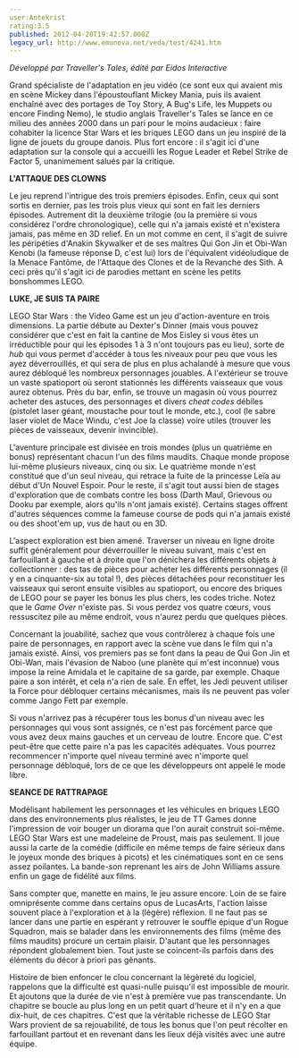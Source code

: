 ```yaml
---
user:Antekrist
rating:3.5
published: 2012-04-20T19:42:57.000Z
legacy_url: http://www.emunova.net/veda/test/4241.htm
---
```

_Développé par Traveller's Tales, édité par Eidos Interactive_  

  

Grand spécialiste de l'adaptation en jeu vidéo (ce sont eux qui avaient mis en scène Mickey dans l'époustouflant Mickey Mania, puis ils avaient enchaîné avec des portages de Toy Story, A Bug's Life, les Muppets ou encore Finding Nemo), le studio anglais Traveller's Tales se lance en ce milieu des années 2000 dans un pari pour le moins audacieux : faire cohabiter la licence Star Wars et les briques LEGO dans un jeu inspiré de la ligne de jouets du groupe danois. Plus fort encore : il s'agit ici d'une adaptation sur la console qui a accueilli les Rogue Leader et Rebel Strike de Factor 5, unanimement salués par la critique.  

  

**L'ATTAQUE DES CLOWNS**  

Le jeu reprend l'intrigue des trois premiers épisodes. Enfin, ceux qui sont sortis en dernier, pas les trois plus vieux qui sont en fait les derniers épisodes. Autrement dit la deuxième trilogie (ou la première si vous considérez l'ordre chronologique), celle qui n'a jamais existé et n'existera jamais, pas même en 3D relief. En un mot comme en cent, il s'agit de suivre les péripéties d'Anakin Skywalker et de ses maîtres Qui Gon Jin et Obi-Wan Kenobi (la fameuse réponse D, c'est lui) lors de l'équivalent vidéoludique de la Menace Fantôme, de l'Attaque des Clones et de la Revanche des Sith. A ceci près qu'il s'agit ici de parodies mettant en scène les petits bonshommes LEGO.  

  

**LUKE, JE SUIS TA PAIRE**  

LEGO Star Wars : the Video Game est un jeu d'action-aventure en trois dimensions. La partie débute au Dexter's Dinner (mais vous pouvez considérer que c'est en fait la cantine de Mos Eisley si vous êtes un irréductible pour qui les épisodes 1 à 3 n'ont toujours pas eu lieu), sorte de _hub_ qui vous permet d'accéder à tous les niveaux pour peu que vous les ayez déverrouillés, et qui sera de plus en plus achalandé à mesure que vous aurez débloqué les nombreux personnages jouables. A l'extérieur se trouve un vaste spatioport où seront stationnés les différents vaisseaux que vous aurez obtenus. Près du bar, enfin, se trouve un magasin où vous pourrez acheter des astuces, des personnages et divers _cheat codes_ débiles (pistolet laser géant, moustache pour tout le monde, etc.), cool (le sabre laser violet de Mace Windu, c'est Joe la classe) voire utiles (trouver les pièces de vaisseaux, devenir invincible).  

L'aventure principale est divisée en trois mondes (plus un quatrième en bonus) représentant chacun l'un des films maudits. Chaque monde propose lui-même plusieurs niveaux, cinq ou six. Le quatrième monde n'est constitué que d'un seul niveau, qui retrace la fuite de la princesse Leïa au début d'Un Nouvel Espoir. Pour le reste, il s'agit tout aussi bien de stages d'exploration que de combats contre les boss (Darth Maul, Grievous ou Dooku par exemple, alors qu'ils n'ont jamais existé). Certains stages offrent d'autres séquences comme la fameuse course de pods qui n'a jamais existé ou des shoot'em up, vus de haut ou en 3D.  

L'aspect exploration est bien amené. Traverser un niveau en ligne droite suffit généralement pour déverrouiller le niveau suivant, mais c'est en farfouillant à gauche et à droite que l'on dénichera les différents objets à collectionner : des tas de pièces pour acheter les différents personnages (il y en a cinquante-six au total !), des pièces détachées pour reconstituer les vaisseaux qui seront ensuite visibles au spatioport, ou encore des briques de LEGO pour se payer les bonus les plus chers, les codes triche. Notez que le _Game Over_ n'existe pas. Si vous perdez vos quatre cœurs, vous ressuscitez pile au même endroit, vous n'aurez perdu que quelques pièces.  

Concernant la jouabilité, sachez que vous contrôlerez à chaque fois une paire de personnages, en rapport avec la scène vue dans le film qui n'a jamais existé. Ainsi, vos premiers pas se font dans la peau de Qui Gon Jin et Obi-Wan, mais l'évasion de Naboo (une planète qui m'est inconnue) vous impose la reine Amidala et le capitaine de sa garde, par exemple. Chaque paire a son intérêt, et cela n'a rien de sale. En effet, les Jedi peuvent utiliser la Force pour débloquer certains mécanismes, mais ils ne peuvent pas voler comme Jango Fett par exemple.  

Si vous n'arrivez pas à récupérer tous les bonus d'un niveau avec les personnages qui vous sont assignés, ce n'est pas forcément parce que vous avez deux mains gauches et un cerveau de loutre. Encore que. C'est peut-être que cette paire n'a pas les capacités adéquates. Vous pourrez recommencer n'importe quel niveau terminé avec n'importe quel personnage débloqué, lors de ce que les développeurs ont appelé le mode libre.  

  

**SEANCE DE RATTRAPAGE**  

Modélisant habilement les personnages et les véhicules en briques LEGO dans des environnements plus réalistes, le jeu de TT Games donne l'impression de voir bouger un diorama que l'on aurait construit soi-même. LEGO Star Wars est une madeleine de Proust, mais pas seulement. Il joue aussi la carte de la comédie (difficile en même temps de faire sérieux dans le joyeux monde des briques à picots) et les cinématiques sont en ce sens assez poilantes. La bande-son reprenant les airs de John Williams assure enfin un gage de fidélité aux films.  

Sans compter que, manette en mains, le jeu assure encore. Loin de se faire omniprésente comme dans certains opus de LucasArts, l'action laisse souvent place à l'exploration et à la (légère) réflexion. Il ne faut pas se lancer dans une partie en espérant y retrouver le souffle épique d'un Rogue Squadron, mais se balader dans les environnements des films (même des films maudits) procure un certain plaisir. D'autant que les personnages répondent globalement bien. Tout juste se coincent-ils parfois dans des éléments du décor à priori pas gênants.  

Histoire de bien enfoncer le clou concernant la légèreté du logiciel, rappelons que la difficulté est quasi-nulle puisqu'il est impossible de mourir. Et ajoutons que la durée de vie n'est à première vue pas transcendante. Un chapitre se boucle au plus long en un petit quart d'heure et il n'y en a que dix-huit, de ces chapitres. C'est que la véritable richesse de LEGO Star Wars provient de sa rejouabilité, de tous les bonus que l'on peut récolter en farfouillant partout et en revenant dans les lieux déjà visités avec une autre équipe.
